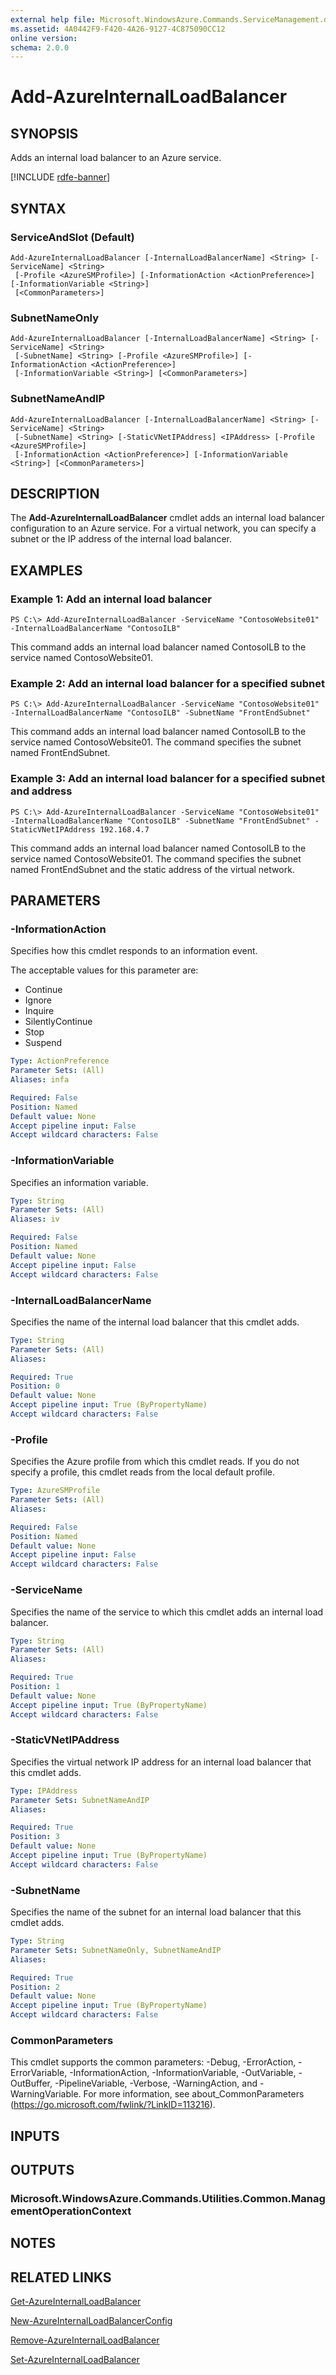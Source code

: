 ```yaml
---
external help file: Microsoft.WindowsAzure.Commands.ServiceManagement.dll-Help.xml
ms.assetid: 4A0442F9-F420-4A26-9127-4C875090CC12
online version: 
schema: 2.0.0
---
```


# Add-AzureInternalLoadBalancer

## SYNOPSIS
Adds an internal load balancer to an Azure service.

[!INCLUDE [rdfe-banner](../../includes/rdfe-banner.md)]

## SYNTAX

### ServiceAndSlot (Default)
```
Add-AzureInternalLoadBalancer [-InternalLoadBalancerName] <String> [-ServiceName] <String>
 [-Profile <AzureSMProfile>] [-InformationAction <ActionPreference>] [-InformationVariable <String>]
 [<CommonParameters>]
```

### SubnetNameOnly
```
Add-AzureInternalLoadBalancer [-InternalLoadBalancerName] <String> [-ServiceName] <String>
 [-SubnetName] <String> [-Profile <AzureSMProfile>] [-InformationAction <ActionPreference>]
 [-InformationVariable <String>] [<CommonParameters>]
```

### SubnetNameAndIP
```
Add-AzureInternalLoadBalancer [-InternalLoadBalancerName] <String> [-ServiceName] <String>
 [-SubnetName] <String> [-StaticVNetIPAddress] <IPAddress> [-Profile <AzureSMProfile>]
 [-InformationAction <ActionPreference>] [-InformationVariable <String>] [<CommonParameters>]
```

## DESCRIPTION
The **Add-AzureInternalLoadBalancer** cmdlet adds an internal load balancer configuration to an Azure service.
For a virtual network, you can specify a subnet or the IP address of the internal load balancer.

## EXAMPLES

### Example 1: Add an internal load balancer
```
PS C:\> Add-AzureInternalLoadBalancer -ServiceName "ContosoWebsite01" -InternalLoadBalancerName "ContosoILB"
```

This command adds an internal load balancer named ContosoILB to the service named ContosoWebsite01.

### Example 2: Add an internal load balancer for a specified subnet
```
PS C:\> Add-AzureInternalLoadBalancer -ServiceName "ContosoWebsite01" -InternalLoadBalancerName "ContosoILB" -SubnetName "FrontEndSubnet"
```

This command adds an internal load balancer named ContosoILB to the service named ContosoWebsite01.
The command specifies the subnet named FrontEndSubnet.

### Example 3: Add an internal load balancer for a specified subnet and address
```
PS C:\> Add-AzureInternalLoadBalancer -ServiceName "ContosoWebsite01" -InternalLoadBalancerName "ContosoILB" -SubnetName "FrontEndSubnet" -StaticVNetIPAddress 192.168.4.7
```

This command adds an internal load balancer named ContosoILB to the service named ContosoWebsite01.
The command specifies the subnet named FrontEndSubnet and the static address of the virtual network.

## PARAMETERS

### -InformationAction
Specifies how this cmdlet responds to an information event.

The acceptable values for this parameter are:

- Continue
- Ignore
- Inquire
- SilentlyContinue
- Stop
- Suspend

```yaml
Type: ActionPreference
Parameter Sets: (All)
Aliases: infa

Required: False
Position: Named
Default value: None
Accept pipeline input: False
Accept wildcard characters: False
```

### -InformationVariable
Specifies an information variable.

```yaml
Type: String
Parameter Sets: (All)
Aliases: iv

Required: False
Position: Named
Default value: None
Accept pipeline input: False
Accept wildcard characters: False
```

### -InternalLoadBalancerName
Specifies the name of the internal load balancer that this cmdlet adds.

```yaml
Type: String
Parameter Sets: (All)
Aliases: 

Required: True
Position: 0
Default value: None
Accept pipeline input: True (ByPropertyName)
Accept wildcard characters: False
```

### -Profile
Specifies the Azure profile from which this cmdlet reads.
If you do not specify a profile, this cmdlet reads from the local default profile.

```yaml
Type: AzureSMProfile
Parameter Sets: (All)
Aliases: 

Required: False
Position: Named
Default value: None
Accept pipeline input: False
Accept wildcard characters: False
```

### -ServiceName
Specifies the name of the service to which this cmdlet adds an internal load balancer.

```yaml
Type: String
Parameter Sets: (All)
Aliases: 

Required: True
Position: 1
Default value: None
Accept pipeline input: True (ByPropertyName)
Accept wildcard characters: False
```

### -StaticVNetIPAddress
Specifies the virtual network IP address for an internal load balancer that this cmdlet adds.

```yaml
Type: IPAddress
Parameter Sets: SubnetNameAndIP
Aliases: 

Required: True
Position: 3
Default value: None
Accept pipeline input: True (ByPropertyName)
Accept wildcard characters: False
```

### -SubnetName
Specifies the name of the subnet for an internal load balancer that this cmdlet adds.

```yaml
Type: String
Parameter Sets: SubnetNameOnly, SubnetNameAndIP
Aliases: 

Required: True
Position: 2
Default value: None
Accept pipeline input: True (ByPropertyName)
Accept wildcard characters: False
```

### CommonParameters
This cmdlet supports the common parameters: -Debug, -ErrorAction, -ErrorVariable, -InformationAction, -InformationVariable, -OutVariable, -OutBuffer, -PipelineVariable, -Verbose, -WarningAction, and -WarningVariable. For more information, see about_CommonParameters (https://go.microsoft.com/fwlink/?LinkID=113216).

## INPUTS

## OUTPUTS

### Microsoft.WindowsAzure.Commands.Utilities.Common.ManagementOperationContext

## NOTES

## RELATED LINKS

[Get-AzureInternalLoadBalancer](./Get-AzureInternalLoadBalancer.md)

[New-AzureInternalLoadBalancerConfig](./New-AzureInternalLoadBalancerConfig.md)

[Remove-AzureInternalLoadBalancer](./Remove-AzureInternalLoadBalancer.md)

[Set-AzureInternalLoadBalancer](./Set-AzureInternalLoadBalancer.md)


